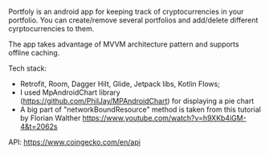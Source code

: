 Portfoly is an android app for keeping track of cryptocurrencies in your portfolio. You can create/remove several portfolios and add/delete different cyrptocurrencies to them.

The app takes advantage of MVVM architecture pattern and supports offline caching.

Tech stack:
- Retrofit, Room, Dagger Hilt, Glide, Jetpack libs, Kotlin Flows; 
- I used MpAndroidChart library (https://github.com/PhilJay/MPAndroidChart) for displaying a pie chart
- A big part of "networkBoundResource" method is taken from this tutorial by Florian Walther https://www.youtube.com/watch?v=h9XKb4iGM-4&t=2062s

API: https://www.coingecko.com/en/api
